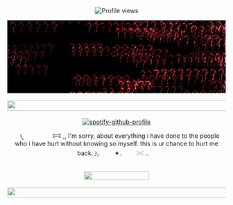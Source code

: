 <p align=center

![Profile views](https://komarev.com/ghpvc/?username=yourusername&label=R3CRU1TZ.&color=ff0000)

<p align=center

![image](efa40584740efc7524a3db47217304b6.jpg)

<p align=center

<a href="https://www.glitter-graphics.com"><img src="http://dl5.glitter-graphics.net/pub/184/184475y66x8elc3k.gif" width=532 height=24 border=0></a><br><a href="https://www.glitter-graphics.com" target=_blank></a>

<p align=center

[![spotify-github-profile](https://spotify-github-profile.kittinanx.com/api/view?uid=314mut7imtpm6vc6oq3g32g722qy&cover_image=false&theme=novatorem&show_offline=true&background_color=121212&interchange=false&bar_color=ffffff)](https://github.com/kittinan/spotify-github-profile)

<p align=center

<a href="https://www.glitter-graphics.com"><img src="http://dl10.glitter-graphics.net/pub/575/575270ehu3guptig.gif" width=15 height=15 border=0></a>𐔌⠀ ⠀⠀⠀⠀⠀𐂯 ,, I'm sorry, about everything i have done to the people who i have hurt without knowing so myself. this is ur chance to hurt me back. 𐦯◞⠀ ⠀⠀✦.⠀⠀⠀ 𓏵  ..<a href="https://www.glitter-graphics.com"><img src="http://dl10.glitter-graphics.net/pub/575/575270ehu3guptig.gif" width=15 height=15 border=0></a>

<p align=center

<a href="https://www.glitter-graphics.com"><img src="http://dl4.glitter-graphics.net/pub/1878/1878404rj3e4w969g.gif" width=143 height=13 border=0></a><br><a href="https://www.glitter-graphics.com" target=_blank></a> 
<a href="https://www.glitter-graphics.com"><img src="http://dl5.glitter-graphics.net/pub/338/338225umus6shqkh.gif" width=150 height=20 border=0></a><br><a href="https://www.glitter-graphics.com" target=_blank></a>

<p align=center

<a href="https://www.glitter-graphics.com"><img src="http://dl5.glitter-graphics.net/pub/184/184475y66x8elc3k.gif" width=532 height=24 border=0></a><br><a href="https://www.glitter-graphics.com" target=_blank></a>
